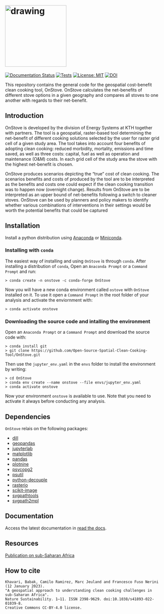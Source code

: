﻿# <img src="https://user-images.githubusercontent.com/12953752/178504166-47821216-ea94-4241-8b4c-5c6f19a460ec.svg" alt="drawing" style="width:200px"/>

[![Documentation Status](https://readthedocs.org/projects/onstove-documentation/badge/?version=latest)](https://onstove-documentation.readthedocs.io/en/latest/?badge=latest) 
[![Tests](https://github.com/Open-Source-Spatial-Clean-Cooking-Tool/OnStove/actions/workflows/tests.yml/badge.svg?event=pull_request)](https://github.com/Open-Source-Spatial-Clean-Cooking-Tool/OnStove/actions?query=workflow%3Atests)
[![License: MIT](https://img.shields.io/badge/License-MIT-yellow.svg)](LICENSE)
[![DOI](https://zenodo.org/badge/DOI/10.5281/zenodo.7185177.svg)](https://doi.org/10.5281/zenodo.7185177)

This repository contains the general code for the geospatial cost-benefit clean cooking tool, OnStove. OnStove calculates the net-benefits of different stove options in a given geography and compares all stoves to one another with regards to their net-benefit.

## Introduction 
OnStove is developed by the division of Energy Systems at KTH together with partners. The tool is a geospatial, raster-based tool determining the net-benefit of different cooking solutions selected by the user for raster grid cell of a given study area. The tool takes into account four benefits of adopting clean cooking: reduced morbidity, mortality, emissions and time saved, as well as three costs: capital, fuel as well as operation and maintenance (O&M) costs. In each grid cell of the study area the stove with the highest net-benefit is chosen.

OnStove produces scenarios depicting the “true” cost of clean cooking. The scenarios benefits and costs of produced by the tool are to be interpreted as the benefits and costs one could expect if the clean cooking transition was to happen now (overnight change). Results from OnStove are to be interpreted as an upper bound of net-benefits following a switch to cleaner stoves. OnStove can be used by planners and policy makers to identify whether various combinations of interventions in their settings would be worth the potential benefits that could be captured

## Installation 
Install a python distribution using 
[Anaconda](https://www.anaconda.com/distribution/) or 
[Miniconda](https://docs.conda.io/en/latest/miniconda.html#).

### Installing with `conda`
The easiest way of installing and using `OnStove` is through `conda`. After installing a distribution of `conda`, 
Open an `Anaconda Prompt` or a `Command Prompt` and run:
```
> conda create -n onstove -c conda-forge OnStove
```
Now you will have a new conda environment called `ostove` with `OnStove` installed on it. To use it open a `Command Prompt`
in the root folder of your analysis and activate the enviornment with:
```
> conda activate onstove
```

### Downloading the source code and intalling the environment
Open an `Anaconda Prompt` or a `Command Prompt` and download the source code with:
```
> conda install git
> git clone https://github.com/Open-Source-Spatial-Clean-Cooking-Tool/OnStove.git
```
Then use the `jupyter_env.yaml` in the `envs` folder to install the environment by writing:
```
> cd OnStove
> conda env create --name onstove --file envs/jupyter_env.yaml
> conda activate onstove
```

Now your environment `onstove` is available to use. Note that you need to activate it
always before conducting any analysis. 

## Dependencies
`OnStove` relais on the following packages:
* [dill](https://dill.readthedocs.io/en/latest/dill.html)
* [geopandas](https://geopandas.org/en/stable/)
* [jupyterlab](https://jupyterlab.readthedocs.io/en/stable/)
* [matplotlib](https://matplotlib.org/)
* [pandas](https://pandas.pydata.org/)
* [plotnine](https://plotnine.readthedocs.io/en/stable/)
* [psycopg2](https://www.psycopg.org/docs/)
* [psutil](https://psutil.readthedocs.io/en/latest/)
* [python-decouple](https://pypi.org/project/python-decouple/)
* [rasterio](https://rasterio.readthedocs.io/en/latest/)
* [scikit-image](https://scikit-image.org/)
* [svgpathtools](https://pypi.org/project/svgpathtools/)
* [svgpath2mpl](https://pypi.org/project/svgpath2mpl/)

## Documentation
Access the latest documentation in [read the docs](https://readthedocs.org/projects/onstove-documentation/badge/?version=latest).

## Resources

[Publication on sub-Saharan Africa](https://www.nature.com/articles/s41893-022-01039-8)

## How to cite
```
Khavari, Babak, Camilo Ramirez, Marc Jeuland and Francesco Fuso Nerini (12 January 2023). 
"A geospatial approach to understanding clean cooking challenges in sub-Saharan Africa". 
Nature Sustainability. 1–11. ISSN 2398-9629. doi:10.1038/s41893-022-01039-8. 
Creative Commons CC‑BY‑4.0 license.
```

